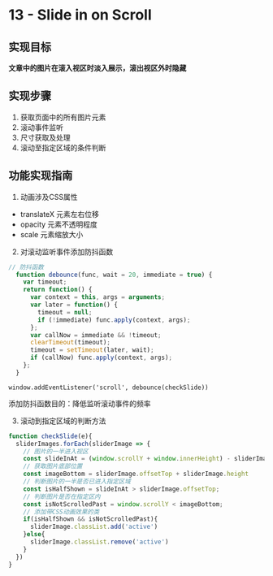 # 13 - Slide in on Scroll

## 实现目标

**文章中的图片在滚入视区时淡入展示，滚出视区外时隐藏**

## 实现步骤

1. 获取页面中的所有图片元素
2. 滚动事件监听
3. 尺寸获取及处理
4. 滚动至指定区域的条件判断

## 功能实现指南

1. 动画涉及CSS属性

  - translateX 元素左右位移
  - opacity 元素不透明程度
  - scale 元素缩放大小

2. 对滚动监听事件添加防抖函数

  ```js
  // 防抖函数
    function debounce(func, wait = 20, immediate = true) {
      var timeout;
      return function() {
        var context = this, args = arguments;
        var later = function() {
          timeout = null;
          if (!immediate) func.apply(context, args);
        };
        var callNow = immediate && !timeout;
        clearTimeout(timeout);
        timeout = setTimeout(later, wait);
        if (callNow) func.apply(context, args);
      };
    }
  ```

  `window.addEventListener('scroll', debounce(checkSlide))`

  添加防抖函数目的：降低监听滚动事件的频率

3. 滚动到指定区域的判断方法

  ```js
  function checkSlide(e){
    sliderImages.forEach(sliderImage => {
      // 图片的一半进入视区
      const slideInAt = (window.scrollY + window.innerHeight) - sliderImage.height / 2;
      // 获取图片底部位置
      const imageBottom = sliderImage.offsetTop + sliderImage.height
      // 判断图片的一半是否已进入指定区域
      const isHalfShown = slideInAt > sliderImage.offsetTop;
      // 判断图片是否在指定区内
      const isNotScrolledPast = window.scrollY < imageBottom;
      // 添加带CSS动画效果的类
      if(isHalfShown && isNotScrolledPast){
        sliderImage.classList.add('active')
      }else{
        sliderImage.classList.remove('active')
      }
    })
  }
  ```
